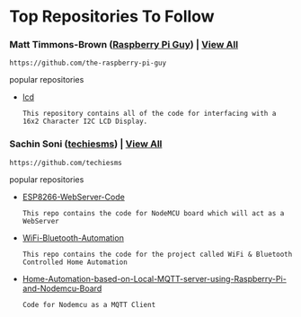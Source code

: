 # Top Repositories To Follow

### Matt Timmons-Brown (<a href="https://github.com/the-raspberry-pi-guy">Raspberry Pi Guy</a>) | <a href="https://github.com/the-raspberry-pi-guy?tab=repositories">View All </a>
  
    https://github.com/the-raspberry-pi-guy
    
popular repositories
* <a href="https://github.com/the-raspberry-pi-guy/lcd">lcd</a>
   
      This repository contains all of the code for interfacing with a 16x2 Character I2C LCD Display. 
      
### Sachin Soni (<a href="https://github.com/techiesms">techiesms</a>) | <a href="https://github.com/techiesms?tab=repositories">View All </a>
  
    https://github.com/techiesms
    
popular repositories
* <a href="https://github.com/techiesms/ESP8266-WebServer-Code">ESP8266-WebServer-Code</a>
   
      This repo contains the code for NodeMCU board which will act as a WebServer

* <a href="https://github.com/techiesms/WiFi-Bluetooth-Automation">WiFi-Bluetooth-Automation</a>
   
      This repo contains the code for the project called WiFi & Bluetooth Controlled Home Automation

* <a href="https://github.com/techiesms/Home-Automation-based-on-Local-MQTT-server-using-Raspberry-Pi-and-Nodemcu-Board/blob/master/Adafruit_MQTT_Library-master/examples/mqtt_esp8266/mqtt_esp8266.ino">Home-Automation-based-on-Local-MQTT-server-using-Raspberry-Pi-and-Nodemcu-Board</a>
   
      Code for Nodemcu as a MQTT Client
      
      



   
